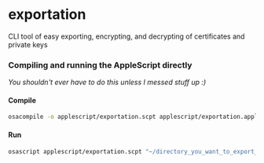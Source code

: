 # exportation
CLI tool of easy exporting, encrypting, and decrypting of certificates and private keys

### Compiling and running the AppleScript directly
*You shouldn't ever have to do this unless I messed stuff up :)*

#### Compile
```sh
osacompile -o applescript/exportation.scpt applescript/exportation.applescript
```

#### Run
```sh
osascript applescript/exportation.scpt "~/directory_you_want_to_export_to/" "dist" "iPhone Distribution: Your Company LLC"  "thepassword"
```
